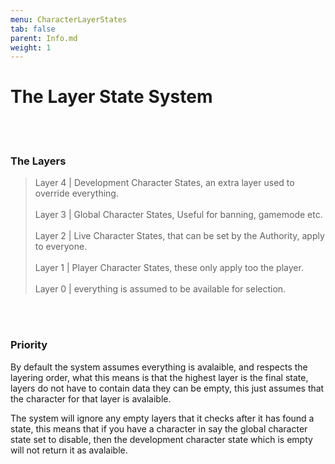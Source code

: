 ```yaml
---
menu: CharacterLayerStates 
tab: false
parent: Info.md
weight: 1
---
```


# The Layer State System
<br/><br/>
### The Layers
>Layer 4 | Development Character States, an extra layer used to override everything.
<br/><br/>
>Layer 3 | Global Character States, Useful for banning, gamemode etc.
<br/><br/>
>Layer 2 | Live Character States, that can be set by the Authority, apply to everyone.
<br/><br/>
>Layer 1 | Player Character States, these only apply too the player.
<br/><br/>
>Layer 0 | everything is assumed to be available for selection.

<br/><br/>

### Priority 
By default the system assumes everything is avalaible, and respects the layering order, what this 
means is that the highest layer is the final state, layers do not have to contain data they can 
be empty, this just assumes that the character for that layer is avalaible. 

The system will ignore any empty layers that it checks after it has found a state, this means that if 
you have a character in say the global character state set to disable, then the development character 
state which is empty will not return it as avalaible.  